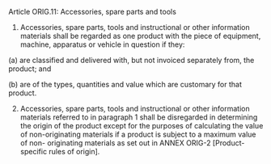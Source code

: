 Article ORIG.11: Accessories, spare parts and tools

1.	Accessories, spare parts, tools and instructional or other information materials shall be regarded as one product with the piece of equipment, machine, apparatus or vehicle in question if they:

(a)	are classified and delivered with, but not invoiced separately from, the product; and

(b)	are of the types, quantities and value which are customary for that product.

2.	Accessories, spare parts, tools and instructional or other information materials referred to in paragraph 1 shall be disregarded in determining the origin of the product except for the purposes of calculating the value of non-originating materials if a product is subject to a maximum value of non- originating materials as set out in ANNEX ORIG-2 [Product-specific rules of origin].
